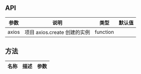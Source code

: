 ## API

| 参数 | 说明 | 类型 | 默认值 |
| --- | --- | --- | --- |
| axios | 项目 axios.create 创建的实例 | function |

## 方法

| 名称   | 描述     | 参数               |
| ------ | -------- | ------------------ |
